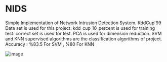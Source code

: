 # NIDS
Simple Implementation of Network Intrusion Detection System.
KddCup'99 Data set is used for this project.
kdd_cup_10_percent is used for training test.
correct set is used for test. 
PCA is used for dimension reduction.
SVM and KNN supervised algorithms are the classification algorithms of project.
Accuracy : %83.5 For SVM , %80 For KNN 

![image](https://github.com/meeravanathi/IDS/assets/119102584/b4f32fa9-37db-4bf0-8774-5b387aa2031c)
